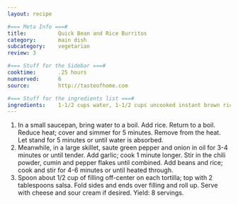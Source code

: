 ```yaml
---
layout: recipe

#=== Meta Info ===#
title: 			Quick Bean and Rice Burritos
category:		main dish					
subcategory:	vegetarian
review:	3

#=== Stuff for the Sidebar ===#
cooktime:		.25 hours
numserved:		6
source:			http://tasteofhome.com

#=== Stuff for the ingredients list ===#
ingredients:	1-1/2 cups water, 1-1/2 cups uncooked instant brown rice, 1 medium green pepper, diced, 1/2 cup chopped onion, 1 tablespoon olive oil, 1 teaspoon minced garlic, 1 tablespoon chili powder, 1 teaspoon ground cumin, 1/8 teaspoon crushed red pepper flakes, 1 can (15 ounces) black beans (rinsed and drained), 8 flour tortillas (8 inches) warmed, 1 cup salsa
---
```


1. In a small saucepan, bring water to a boil. Add rice. Return to a boil. Reduce heat; cover and simmer for 5 minutes. Remove from the heat. Let stand for 5 minutes or until water is absorbed.
2. Meanwhile, in a large skillet, saute green pepper and onion in oil for 3-4 minutes or until tender. Add garlic; cook 1 minute longer. Stir in the chili powder, cumin and pepper flakes until combined. Add beans and rice; cook and stir for 4-6 minutes or until heated through.
3. Spoon about 1/2 cup of filling off-center on each tortilla; top with 2 tablespoons salsa. Fold sides and ends over filling and roll up. Serve with cheese and sour cream if desired. Yield: 8 servings.

